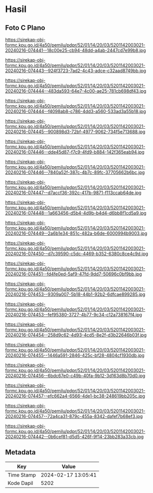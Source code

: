 # Hasil

## Foto C Plano

https://sirekap-obj-formc.kpu.go.id/4a50/pemilu/pdpr/52/01/14/20/03/5201142003021-20240216-074441--18c00e25-cb94-48dd-a4ab-2447cd7e99b8.jpg

https://sirekap-obj-formc.kpu.go.id/4a50/pemilu/pdpr/52/01/14/20/03/5201142003021-20240216-074443--924f3723-7ad2-4c43-adce-c32aad8749bb.jpg

https://sirekap-obj-formc.kpu.go.id/4a50/pemilu/pdpr/52/01/14/20/03/5201142003021-20240216-074444--483da593-64e7-4c00-ae25-781cb698df43.jpg

https://sirekap-obj-formc.kpu.go.id/4a50/pemilu/pdpr/52/01/14/20/03/5201142003021-20240216-074444--f4098ab8-c786-4dd3-a560-533ad3a55b18.jpg

https://sirekap-obj-formc.kpu.go.id/4a50/pemilu/pdpr/52/01/14/20/03/5201142003021-20240216-074445--900898d3-72bf-4977-9062-734f5e713688.jpg

https://sirekap-obj-formc.kpu.go.id/4a50/pemilu/pdpr/52/01/14/20/03/5201142003021-20240216-074446--dde45d87-f7c9-4fd9-b884-142f365eab94.jpg

https://sirekap-obj-formc.kpu.go.id/4a50/pemilu/pdpr/52/01/14/20/03/5201142003021-20240216-074446--7840a52f-387c-4b7c-89fc-37705662b6bc.jpg

https://sirekap-obj-formc.kpu.go.id/4a50/pemilu/pdpr/52/01/14/20/03/5201142003021-20240216-074447--d7accf36-392c-417b-9871-f113ccab64de.jpg

https://sirekap-obj-formc.kpu.go.id/4a50/pemilu/pdpr/52/01/14/20/03/5201142003021-20240216-074448--1a663456-d5b4-4d9b-b4d4-d6bb8f1cd5a9.jpg

https://sirekap-obj-formc.kpu.go.id/4a50/pemilu/pdpr/52/01/14/20/03/5201142003021-20240216-074449--2a6b1e34-851c-482a-b6de-6000994b9003.jpg

https://sirekap-obj-formc.kpu.go.id/4a50/pemilu/pdpr/52/01/14/20/03/5201142003021-20240216-074450--d7c39590-c5dc-4469-b352-6380c8ce4c9d.jpg

https://sirekap-obj-formc.kpu.go.id/4a50/pemilu/pdpr/52/01/14/20/03/5201142003021-20240216-074451--fd4fe0ed-5af9-47fd-9dd7-50696c0bf9bb.jpg

https://sirekap-obj-formc.kpu.go.id/4a50/pemilu/pdpr/52/01/14/20/03/5201142003021-20240216-074453--9309a007-5b18-44b1-92b2-6dfcae899285.jpg

https://sirekap-obj-formc.kpu.go.id/4a50/pemilu/pdpr/52/01/14/20/03/5201142003021-20240216-074453--fef95380-3727-4b77-9c34-c12a738167f4.jpg

https://sirekap-obj-formc.kpu.go.id/4a50/pemilu/pdpr/52/01/14/20/03/5201142003021-20240216-074454--258d9c62-4d93-4cd5-8e2f-d3b22646b03f.jpg

https://sirekap-obj-formc.kpu.go.id/4a50/pemilu/pdpr/52/01/14/20/03/5201142003021-20240216-074455--1446a591-2846-425c-bf28-4804cf1930db.jpg

https://sirekap-obj-formc.kpu.go.id/4a50/pemilu/pdpr/52/01/14/20/03/5201142003021-20240216-074456--6bdc67e0-c49b-40fa-9b12-3d163d8b70d0.jpg

https://sirekap-obj-formc.kpu.go.id/4a50/pemilu/pdpr/52/01/14/20/03/5201142003021-20240216-074457--efc662a4-6566-4de1-bc38-248619bb205c.jpg

https://sirekap-obj-formc.kpu.go.id/4a50/pemilu/pdpr/52/01/14/20/03/5201142003021-20240216-074457--72a4ca31-879c-455a-8342-dafef7b68ef3.jpg

https://sirekap-obj-formc.kpu.go.id/4a50/pemilu/pdpr/52/01/14/20/03/5201142003021-20240216-074442--0b6cef81-d5d5-426f-9f14-23bb283a33cb.jpg


## Metadata

| Key        | Value               |
| ---------- | ------------------- |
| Time Stamp | 2024-02-17 13:05:41 |
| Kode Dapil | 5202                |



